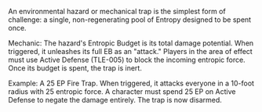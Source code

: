 An environmental hazard or mechanical trap is the simplest form of challenge: a single, non-regenerating pool of Entropy designed to be spent once.

Mechanic: The hazard's Entropic Budget is its total damage potential. When triggered, it unleashes its full EB as an "attack." Players in the area of effect must use Active Defense (TLE-005) to block the incoming entropic force. Once its budget is spent, the trap is inert.

Example: A 25 EP Fire Trap. When triggered, it attacks everyone in a 10-foot radius with 25 entropic force. A character must spend 25 EP on Active Defense to negate the damage entirely. The trap is now disarmed.